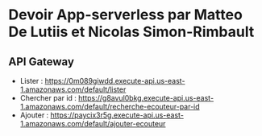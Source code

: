 # Devoir App-serverless par Matteo De Lutiis et Nicolas Simon-Rimbault

## API Gateway

- Lister : https://0m089giwdd.execute-api.us-east-1.amazonaws.com/default/lister
- Chercher par id : https://g8avul0bkg.execute-api.us-east-1.amazonaws.com/default/recherche-ecouteur-par-id
- Ajouter : https://paycix3r5g.execute-api.us-east-1.amazonaws.com/default/ajouter-ecouteur